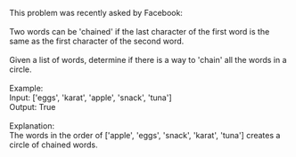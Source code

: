 This problem was recently asked by Facebook:
<br>
<br>
Two words can be 'chained' if the last character of the first word is the same as the first character of the second word.
<br><br>
Given a list of words, determine if there is a way to 'chain' all the words in a circle.
<br>
<br>
Example:
<br>
Input: ['eggs', 'karat', 'apple', 'snack', 'tuna']
<br>
Output: True
<br>
<br>
Explanation:
<br>
The words in the order of ['apple', 'eggs', 'snack', 'karat', 'tuna'] creates a circle of chained words.
